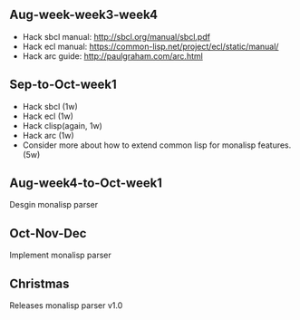 
## Aug-week-week3-week4
- Hack sbcl manual: http://sbcl.org/manual/sbcl.pdf
- Hack ecl manual: https://common-lisp.net/project/ecl/static/manual/
- Hack arc guide: http://paulgraham.com/arc.html

## Sep-to-Oct-week1
- Hack sbcl (1w)
- Hack ecl (1w)
- Hack clisp(again, 1w)
- Hack arc (1w)
- Consider more about how to extend common lisp for monalisp features. (5w)

## Aug-week4-to-Oct-week1
Desgin monalisp parser

## Oct-Nov-Dec
Implement monalisp parser

## Christmas
Releases monalisp parser v1.0

